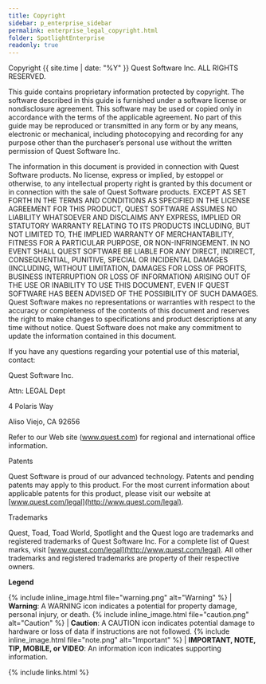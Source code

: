 ```yaml
---
title: Copyright
sidebar: p_enterprise_sidebar
permalink: enterprise_legal_copyright.html
folder: SpotlightEnterprise
readonly: true
---
```




Copyright {{ site.time | date: "%Y"  }} Quest Software Inc. ALL RIGHTS RESERVED.

This guide contains proprietary information protected by copyright. The software described in this guide is furnished under a software license or nondisclosure agreement. This software may be used or copied only in accordance with the terms of the applicable agreement. No part of this guide may be reproduced or transmitted in any form or by any means, electronic or mechanical, including photocopying and recording for any purpose other than the purchaser’s personal use without the written permission of Quest Software Inc.

The information in this document is provided in connection with Quest Software products. No license, express or implied, by estoppel or otherwise, to any intellectual property right is granted by this document or in connection with the sale of Quest Software products. EXCEPT AS SET FORTH IN THE TERMS AND CONDITIONS AS SPECIFIED IN THE LICENSE AGREEMENT FOR THIS PRODUCT, QUEST SOFTWARE ASSUMES NO LIABILITY WHATSOEVER AND DISCLAIMS ANY EXPRESS, IMPLIED OR STATUTORY WARRANTY RELATING TO ITS PRODUCTS INCLUDING, BUT NOT LIMITED TO, THE IMPLIED WARRANTY OF MERCHANTABILITY, FITNESS FOR A PARTICULAR PURPOSE, OR NON-INFRINGEMENT. IN NO EVENT SHALL QUEST SOFTWARE BE LIABLE FOR ANY DIRECT, INDIRECT, CONSEQUENTIAL, PUNITIVE, SPECIAL OR INCIDENTAL DAMAGES (INCLUDING, WITHOUT LIMITATION, DAMAGES FOR LOSS OF PROFITS, BUSINESS INTERRUPTION OR LOSS OF INFORMATION) ARISING OUT OF THE USE OR INABILITY TO USE THIS DOCUMENT, EVEN IF QUEST SOFTWARE HAS BEEN ADVISED OF THE POSSIBILITY OF SUCH DAMAGES. Quest Software makes no representations or warranties with respect to the accuracy or completeness of the contents of this document and reserves the right to make changes to specifications and product descriptions at any time without notice. Quest Software does not make any commitment to update the information contained in this document.

If you have any questions regarding your potential use of this material, contact:

Quest Software Inc.

Attn: LEGAL Dept

4 Polaris Way

Aliso Viejo, CA 92656

Refer to our Web site (www.quest.com) for regional and international office information.

Patents

Quest Software is proud of our advanced technology. Patents and pending patents may apply to this product. For the most current information about applicable patents for this product, please visit our website at [www.quest.com/legal](http://www.quest.com/legal).

Trademarks

Quest, Toad, Toad World, Spotlight and the Quest logo are trademarks and registered trademarks of Quest Software Inc. For a complete list of Quest marks, visit [www.quest.com/legal](http://www.quest.com/legal). All other trademarks and registered trademarks are property of their respective owners.

**Legend**

{% include inline_image.html file="warning.png" alt="Warning" %} | **Warning**: A WARNING icon indicates a potential for property damage, personal injury, or death.
{% include inline_image.html file="caution.png" alt="Caution" %} | **Caution**: A CAUTION icon indicates potential damage to hardware or loss of data if instructions are not followed.
{% include inline_image.html file="note.png" alt="Important" %} | **IMPORTANT, NOTE, TIP, MOBILE, or VIDEO**: An information icon indicates supporting information.



{% include links.html %}
